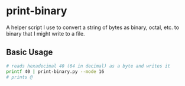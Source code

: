 # print-binary

A helper script I use to convert a string of bytes as binary, octal, etc. to binary that
I might write to a file.

## Basic Usage

```bash
# reads hexadecimal 40 (64 in decimal) as a byte and writes it
printf 40 | print-binary.py --mode 16
# prints @
```
